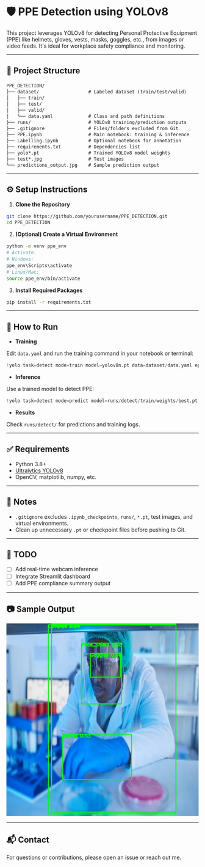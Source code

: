 # 🛡️ PPE Detection using YOLOv8

This project leverages YOLOv8 for detecting Personal Protective Equipment (PPE) like helmets, gloves, vests, masks, goggles, etc., from images or video feeds. It's ideal for workplace safety compliance and monitoring.

---

## 📁 Project Structure

```
PPE_DETECTION/
├── dataset/                  # Labeled dataset (train/test/valid)
│   ├── train/
│   ├── test/
│   ├── valid/
│   └── data.yaml             # Class and path definitions
├── runs/                     # YOLOv8 training/prediction outputs
├── .gitignore                # Files/folders excluded from Git
├── PPE.ipynb                 # Main notebook: training & inference
├── Labelling.ipynb           # Optional notebook for annotation
├── requirements.txt          # Dependencies list
├── yolo*.pt                  # Trained YOLOv8 model weights
├── test*.jpg                 # Test images
└── predictions_output.jpg    # Sample prediction output
```

---

## ⚙️ Setup Instructions

1. **Clone the Repository**

```bash
git clone https://github.com/yourusername/PPE_DETECTION.git
cd PPE_DETECTION
```

2. **(Optional) Create a Virtual Environment**

```bash
python -m venv ppe_env
# Activate:
# Windows:
ppe_env\Scripts\activate
# Linux/Mac:
source ppe_env/bin/activate
```

3. **Install Required Packages**

```bash
pip install -r requirements.txt
```

---

## 🚀 How to Run

- **Training**

Edit `data.yaml` and run the training command in your notebook or terminal:

```python
!yolo task=detect mode=train model=yolov8n.pt data=dataset/data.yaml epochs=50 imgsz=640
```

- **Inference**

Use a trained model to detect PPE:

```python
!yolo task=detect mode=predict model=runs/detect/train/weights/best.pt source=test.jpg
```

- **Results**

Check `runs/detect/` for predictions and training logs.

---

## ✅ Requirements

- Python 3.8+
- [Ultralytics YOLOv8](https://github.com/ultralytics/ultralytics)
- OpenCV, matplotlib, numpy, etc.

---

## 🧹 Notes

- `.gitignore` excludes `.ipynb_checkpoints`, `runs/`, `*.pt`, test images, and virtual environments.
- Clean up unnecessary `.pt` or checkpoint files before pushing to Git.

---

## 📌 TODO

- [ ] Add real-time webcam inference
- [ ] Integrate Streamlit dashboard
- [ ] Add PPE compliance summary output

---

## 📷 Sample Output

![Sample Output](image_with_bounding_boxes.jpg)

---

## 📬 Contact

For questions or contributions, please open an issue or reach out me.
